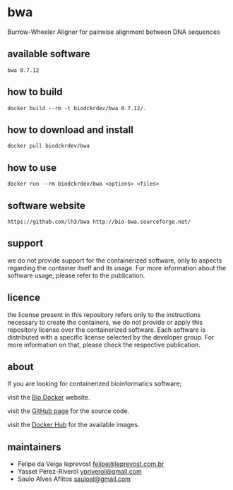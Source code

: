 bwa
=====
Burrow-Wheeler Aligner for pairwise alignment between DNA sequences


available software
--------
`bwa 0.7.12`


how to build
------------
`docker build --rm -t biodckrdev/bwa 0.7.12/.`


how to download and install
---------------------------
`docker pull biodckrdev/bwa`


how to use
------------
`docker run --rm biodckrdev/bwa <options> <files>`


software website
----------------
`
https://github.com/lh3/bwa
http://bio-bwa.sourceforge.net/
`


support
-------
we do not provide support for the containerized software, only to aspects regarding the container itself
and its usage. For more information about the software usage, please refer to the publication.


licence
-------
the license present in this repository refers only to the instructions necessary to create the containers, we do not provide or apply this repository license over the containerized software. Each software is distributed with a specific license selected by the developer group. For more information on that, please check the respective publication.


about
-----
If you are looking for containerized bioinformatics software;

visit the [Bio Docker](http://biodocker.github.io "Bio Docker") website.

visit the [GitHub page](https://github.com/BioDocker/) for the source code.

visit the [Docker Hub](https://registry.hub.docker.com/repos/biodckr/) for the available images.


maintainers
-----------
* Felipe da Veiga leprevost <felipe@leprevost.com.br>
* Yasset Perez-Riverol <ypriverol@gmail.com>
* Saulo Alves Aflitos <sauloal@gmail.com>

